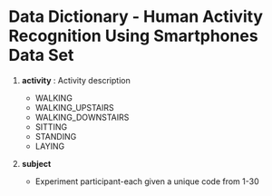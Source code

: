 # Data Dictionary - Human Activity Recognition Using Smartphones Data Set ##

1. **activity** : Activity description
    + WALKING
    + WALKING_UPSTAIRS
    + WALKING_DOWNSTAIRS
    + SITTING
    + STANDING
    + LAYING

2. **subject**
      * Experiment participant-each given a unique code from 1-30
   


